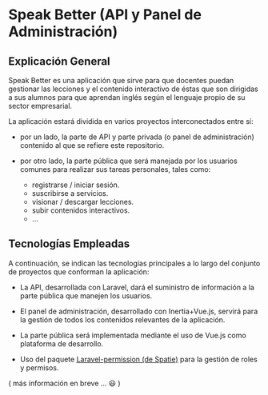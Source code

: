 
# Speak Better (API y Panel de Administración)

## Explicación General

Speak Better es una aplicación que sirve para que docentes puedan gestionar las lecciones y el contenido interactivo de éstas que son dirigidas a sus alumnos para que aprendan inglés según el lenguaje propio de su sector empresarial.

La aplicación estará dividida en varios proyectos interconectados entre sí:

- por un lado, la parte de API y parte privada (o panel de administración) contenido al que se refiere este repositorio.

- por otro lado, la parte pública que será manejada por los usuarios comunes para realizar sus tareas personales, tales como:

  - registrarse / iniciar sesión.
  - suscribirse a servicios.
  - visionar / descargar lecciones.
  - subir contenidos interactivos.
  - ...

## Tecnologías Empleadas

A continuación, se indican las tecnologías principales a lo largo del conjunto de proyectos que conforman la aplicación:

- La API, desarrollada con Laravel, dará el suministro de información a la parte pública que manejen los usuarios.

- El panel de administración, desarrollado con Inertia+Vue.js, servirá para la gestión de todos los contenidos relevantes de la aplicación.

- La parte pública será implementada mediante el uso  de Vue.js como plataforma de desarrollo.

- Uso del paquete [Laravel-permission (de Spatie)](<https://spatie.be/docs/laravel-permission/v6/introduction>) para la gestión de roles y permisos.

( más información en breve ... :smiley: )
